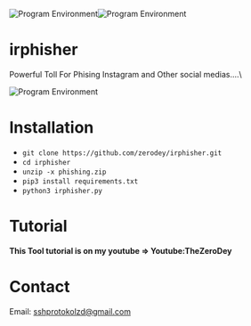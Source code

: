![Program Environment](https://github.com/zerodey/webrobber/blob/main/Classes/Your%20paragraph%20text(1).png)![Program Environment](https://github.com/zerodey/irphisher/blob/main/Your%20paragraph%20text(2).png)

# irphisher
Powerful Toll For Phising Instagram and Other social medias....\

![Program Environment](https://github.com/zerodey/irphisher/blob/main/github.png)

# Installation

* `git clone https://github.com/zerodey/irphisher.git`
* `cd irphisher`
* `unzip -x phishing.zip`
* `pip3 install requirements.txt`
* `python3 irphisher.py`

# Tutorial
**This Tool tutorial is on my youtube => Youtube:TheZeroDey**

# Contact
Email: sshprotokolzd@gmail.com

